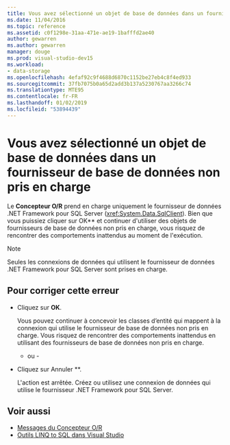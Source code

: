 ```yaml
---
title: Vous avez sélectionné un objet de base de données dans un fournisseur de base de données non pris en charge
ms.date: 11/04/2016
ms.topic: reference
ms.assetid: c0f1298e-31aa-471e-ae19-1bafffd2ae40
author: gewarren
ms.author: gewarren
manager: douge
ms.prod: visual-studio-dev15
ms.workload:
- data-storage
ms.openlocfilehash: 4efaf92c9f4688d6870c1152be27eb4c8f4ed933
ms.sourcegitcommit: 37fb7075b0a65d2add3b137a5230767aa3266c74
ms.translationtype: MTE95
ms.contentlocale: fr-FR
ms.lasthandoff: 01/02/2019
ms.locfileid: "53894439"
---
```

# <a name="you-have-selected-a-database-object-from-an-unsupported-database-provider"></a>Vous avez sélectionné un objet de base de données dans un fournisseur de base de données non pris en charge

Le **Concepteur O/R** prend en charge uniquement le fournisseur de données .NET Framework pour SQL Server (<xref:System.Data.SqlClient>). Bien que vous puissiez cliquer sur OK** et continuer d'utiliser des objets de fournisseurs de base de données non pris en charge, vous risquez de rencontrer des comportements inattendus au moment de l'exécution.

> [!NOTE]
> Seules les connexions de données qui utilisent le fournisseur de données .NET Framework pour SQL Server sont prises en charge.

## <a name="to-correct-this-error"></a>Pour corriger cette erreur

- Cliquez sur **OK**.

   Vous pouvez continuer à concevoir les classes d’entité qui mappent à la connexion qui utilise le fournisseur de base de données non pris en charge. Vous risquez de rencontrer des comportements inattendus en utilisant des fournisseurs de base de données non pris en charge.

    - ou -

- Cliquez sur Annuler **.

   L'action est arrêtée. Créez ou utilisez une connexion de données qui utilise le fournisseur .NET Framework pour SQL Server.

## <a name="see-also"></a>Voir aussi

- [Messages du Concepteur O/R](../data-tools/o-r-designer-messages.md)
- [Outils LINQ to SQL dans Visual Studio](../data-tools/linq-to-sql-tools-in-visual-studio2.md)